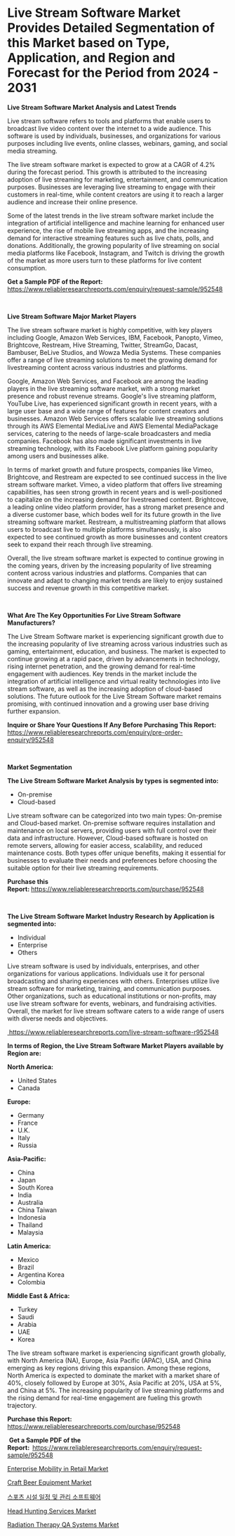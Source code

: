 <p><h1>Live Stream Software Market Provides Detailed Segmentation of this Market based on Type, Application, and Region and Forecast for the Period from 2024 - 2031</h1></p><p><strong>Live Stream Software Market Analysis and Latest Trends</strong></p>
<p><p>Live stream software refers to tools and platforms that enable users to broadcast live video content over the internet to a wide audience. This software is used by individuals, businesses, and organizations for various purposes including live events, online classes, webinars, gaming, and social media streaming.</p><p>The live stream software market is expected to grow at a CAGR of 4.2% during the forecast period. This growth is attributed to the increasing adoption of live streaming for marketing, entertainment, and communication purposes. Businesses are leveraging live streaming to engage with their customers in real-time, while content creators are using it to reach a larger audience and increase their online presence.</p><p>Some of the latest trends in the live stream software market include the integration of artificial intelligence and machine learning for enhanced user experience, the rise of mobile live streaming apps, and the increasing demand for interactive streaming features such as live chats, polls, and donations. Additionally, the growing popularity of live streaming on social media platforms like Facebook, Instagram, and Twitch is driving the growth of the market as more users turn to these platforms for live content consumption.</p></p>
<p><strong>Get a Sample PDF of the Report:&nbsp;</strong> <a href="https://www.reliableresearchreports.com/enquiry/request-sample/952548">https://www.reliableresearchreports.com/enquiry/request-sample/952548</a></p>
<p>&nbsp;</p>
<p><strong>Live Stream Software Major Market Players</strong></p>
<p><p>The live stream software market is highly competitive, with key players including Google, Amazon Web Services, IBM, Facebook, Panopto, Vimeo, Brightcove, Restream, Hive Streaming, Twitter, StreamGo, Dacast, Bambuser, BeLive Studios, and Wowza Media Systems. These companies offer a range of live streaming solutions to meet the growing demand for livestreaming content across various industries and platforms.</p><p>Google, Amazon Web Services, and Facebook are among the leading players in the live streaming software market, with a strong market presence and robust revenue streams. Google's live streaming platform, YouTube Live, has experienced significant growth in recent years, with a large user base and a wide range of features for content creators and businesses. Amazon Web Services offers scalable live streaming solutions through its AWS Elemental MediaLive and AWS Elemental MediaPackage services, catering to the needs of large-scale broadcasters and media companies. Facebook has also made significant investments in live streaming technology, with its Facebook Live platform gaining popularity among users and businesses alike.</p><p>In terms of market growth and future prospects, companies like Vimeo, Brightcove, and Restream are expected to see continued success in the live stream software market. Vimeo, a video platform that offers live streaming capabilities, has seen strong growth in recent years and is well-positioned to capitalize on the increasing demand for livestreamed content. Brightcove, a leading online video platform provider, has a strong market presence and a diverse customer base, which bodes well for its future growth in the live streaming software market. Restream, a multistreaming platform that allows users to broadcast live to multiple platforms simultaneously, is also expected to see continued growth as more businesses and content creators seek to expand their reach through live streaming.</p><p>Overall, the live stream software market is expected to continue growing in the coming years, driven by the increasing popularity of live streaming content across various industries and platforms. Companies that can innovate and adapt to changing market trends are likely to enjoy sustained success and revenue growth in this competitive market.</p></p>
<p>&nbsp;</p>
<p><strong>What Are The Key Opportunities For Live Stream Software Manufacturers?</strong></p>
<p><p>The Live Stream Software market is experiencing significant growth due to the increasing popularity of live streaming across various industries such as gaming, entertainment, education, and business. The market is expected to continue growing at a rapid pace, driven by advancements in technology, rising internet penetration, and the growing demand for real-time engagement with audiences. Key trends in the market include the integration of artificial intelligence and virtual reality technologies into live stream software, as well as the increasing adoption of cloud-based solutions. The future outlook for the Live Stream Software market remains promising, with continued innovation and a growing user base driving further expansion.</p></p>
<p><strong>Inquire or Share Your Questions If Any Before Purchasing This Report:</strong> <a href="https://www.reliableresearchreports.com/enquiry/pre-order-enquiry/952548">https://www.reliableresearchreports.com/enquiry/pre-order-enquiry/952548</a></p>
<p>&nbsp;</p>
<p><strong>Market Segmentation</strong></p>
<p><strong>The Live Stream Software Market Analysis by types is segmented into:</strong></p>
<p><ul><li>On-premise</li><li>Cloud-based</li></ul></p>
<p><p>Live stream software can be categorized into two main types: On-premise and Cloud-based market. On-premise software requires installation and maintenance on local servers, providing users with full control over their data and infrastructure. However, Cloud-based software is hosted on remote servers, allowing for easier access, scalability, and reduced maintenance costs. Both types offer unique benefits, making it essential for businesses to evaluate their needs and preferences before choosing the suitable option for their live streaming requirements.</p></p>
<p><strong>Purchase this Report:&nbsp;</strong><a href="https://www.reliableresearchreports.com/purchase/952548">https://www.reliableresearchreports.com/purchase/952548</a></p>
<p>&nbsp;</p>
<p><strong>The Live Stream Software Market Industry Research by Application is segmented into:</strong></p>
<p><ul><li>Individual</li><li>Enterprise</li><li>Others</li></ul></p>
<p><p>Live stream software is used by individuals, enterprises, and other organizations for various applications. Individuals use it for personal broadcasting and sharing experiences with others. Enterprises utilize live stream software for marketing, training, and communication purposes. Other organizations, such as educational institutions or non-profits, may use live stream software for events, webinars, and fundraising activities. Overall, the market for live stream software caters to a wide range of users with diverse needs and objectives.</p></p>
<p><a href="https://www.reliableresearchreports.com/live-stream-software-r952548">&nbsp;https://www.reliableresearchreports.com/live-stream-software-r952548</a></p>
<p><strong>In terms of Region, the Live Stream Software Market Players available by Region are:</strong></p>
<p>
    <p> <strong> North America: </strong>
        <ul>
            <li>United States</li>
            <li>Canada</li>
        </ul>
        </p> 
    <p> <strong> Europe: </strong>
        <ul>
            <li>Germany</li>
            <li>France</li>
            <li>U.K.</li>
            <li>Italy</li>
            <li>Russia</li>
        </ul>
        </p> 
    <p> <strong> Asia-Pacific: </strong>
        <ul>
            <li>China</li>
            <li>Japan</li>
            <li>South Korea</li>
            <li>India</li>
            <li>Australia</li>
            <li>China Taiwan</li>
            <li>Indonesia</li>
            <li>Thailand</li>
            <li>Malaysia</li>
        </ul>
        </p> 
    <p> <strong> Latin America: </strong>
        <ul>
            <li>Mexico</li>
            <li>Brazil</li>
            <li>Argentina Korea</li>
            <li>Colombia</li>
        </ul>
        </p> 
    <p> <strong> Middle East & Africa: </strong>
        <ul>
            <li>Turkey</li>
            <li>Saudi</li>
            <li>Arabia</li>
            <li>UAE</li>
            <li>Korea</li>
        </ul>
    </p>
    </p>
<p><p>The live stream software market is experiencing significant growth globally, with North America (NA), Europe, Asia Pacific (APAC), USA, and China emerging as key regions driving this expansion. Among these regions, North America is expected to dominate the market with a market share of 40%, closely followed by Europe at 30%, Asia Pacific at 20%, USA at 5%, and China at 5%. The increasing popularity of live streaming platforms and the rising demand for real-time engagement are fueling this growth trajectory.</p></p>
<p><strong>Purchase this Report: </strong><a href="https://www.reliableresearchreports.com/purchase/952548">https://www.reliableresearchreports.com/purchase/952548</a></p>
<p>&nbsp;<strong>Get a Sample PDF of the Report:&nbsp;&nbsp;</strong><a href="https://www.reliableresearchreports.com/enquiry/request-sample/952548">https://www.reliableresearchreports.com/enquiry/request-sample/952548</a></p>
<p><strong></strong></p>
<p><p><a href="https://github.com/rslnowrouzi/Market-Research-Report-List-1/blob/main/enterprise-mobility-in-retail-market.md">Enterprise Mobility in Retail Market</a></p><p><a href="https://medium.com/@madisynreinger/insights-into-craft-beer-equipment-market-share-and-competitive-landscape-for-period-from-2024-to-51d7d3304a86">Craft Beer Equipment Market</a></p><p><a href="https://github.com/konokaryan/Market-Research-Report-List-2/blob/main/536847381562.md">스포츠 시설 일정 및 관리 소프트웨어</a></p><p><a href="https://github.com/vregtldg37/Market-Research-Report-List-1/blob/main/head-hunting-services-market.md">Head Hunting Services Market</a></p><p><a href="https://www.linkedin.com/pulse/evaluating-global-radiation-therapy-qa-systems-market-trends-jj8of?trackingId=L622oclJS%2FG1wiaiOnXoUQ%3D%3D">Radiation Therapy QA Systems Market</a></p></p>